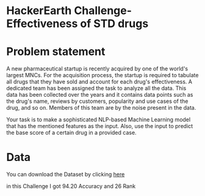 # HackerEarth Challenge- Effectiveness of STD drugs

# Problem statement 

A new pharmaceutical startup is recently acquired by one of the world's largest MNCs. For the acquisition process, the startup is required to tabulate all drugs that they have sold and account for each drug's effectiveness. A dedicated team has been assigned the task to analyze all the data. This data has been collected over the years and it contains data points such as the drug's name, reviews by customers, popularity and use cases of the drug, and so on. Members of this team are by the noise present in the data.

Your task is to make a sophisticated NLP-based Machine Learning model that has the mentioned features as the input. Also, use the input to predict the base score of a certain drug in a provided case.

# Data

You can download the Dataset by clicking [here](https://www.hackerearth.com/problem/machine-learning/effectiveness-of-std-drugs-cc3e4cc9/) 

in this Challenge I got 94.20 Accuracy and 26 Rank

